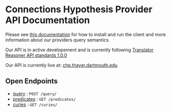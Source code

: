 # Connections Hypothesis Provider API Documentation
Please see [this documentation](https://github.com/di2ag/chp_client) for how to install and run the client and more information about our providers query semantics.

Our API is in active developement and is currently following [Translator Reasoner API standards 1.0.0](https://github.com/NCATSTranslator/ReasonerAPI)

Our API is currently live at: [chp.thayer.dartmouth.edu](http://chp.thayer.dartmouth.edu/)

## Open Endpoints
* [query](query.md) : `POST /query/`
* [predicates](predicates.md) : `GET /predicates/`
* [curies](curies.md) : `GET /curies/`
